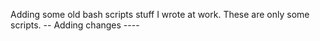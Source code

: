 Adding some old bash scripts stuff I wrote at work. These are only some scripts.
-- Adding changes ----
